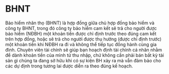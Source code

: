 # BHNT
Bảo hiểm nhân thọ (BHNT) là hợp đồng giữa chủ hợp đồng bảo hiểm và công ty BHNT, trong đó công ty bảo hiểm cam kết sẽ trả cho người được bảo hiểm (NĐBH) một khoản tiền được chỉ định trước theo đúng cam kết trên hợp đồng, hoặc sẽ trả cho người được thụ hưởng (được chỉ định trước) một khoản tiền khi NĐBH ra đi và không thể tiếp tục đồng hành cùng gia đình.
Chuyên viên tài chính sẽ giúp bạn hoạch định tài chính cá nhân nhằm để dành khoản tiền của mình từ thu nhập, chứ không cần phải bán bất kỳ tài sản gì chúng ta đang sở hữu khi có sự kiện BH xảy ra mà vẫn đảm bảo cho các dự định trong tương lai được diễn ra theo đúng kế hoạch.
